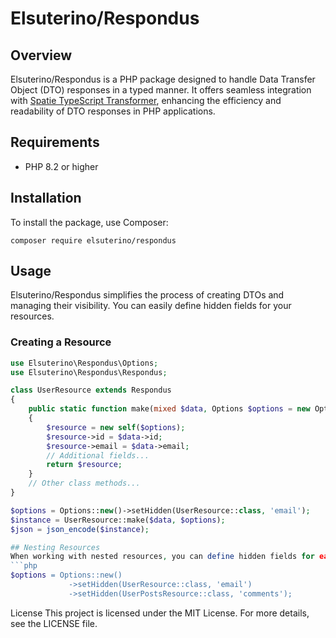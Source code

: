 # Elsuterino/Respondus

## Overview
Elsuterino/Respondus is a PHP package designed to handle Data Transfer Object (DTO) responses in a typed manner. It offers seamless integration with [Spatie TypeScript Transformer](https://github.com/spatie/typescript-transformer), enhancing the efficiency and readability of DTO responses in PHP applications.

## Requirements
- PHP 8.2 or higher

## Installation
To install the package, use Composer:

```composer require elsuterino/respondus```

## Usage
Elsuterino/Respondus simplifies the process of creating DTOs and managing their visibility. You can easily define hidden fields for your resources.

### Creating a Resource
```php
use Elsuterino\Respondus\Options;
use Elsuterino\Respondus\Respondus;

class UserResource extends Respondus
{
    public static function make(mixed $data, Options $options = new Options()): static
    {
        $resource = new self($options);
        $resource->id = $data->id;
        $resource->email = $data->email;
        // Additional fields...
        return $resource;
    }
    // Other class methods...
}

$options = Options::new()->setHidden(UserResource::class, 'email');
$instance = UserResource::make($data, $options);
$json = json_encode($instance);

## Nesting Resources
When working with nested resources, you can define hidden fields for each resource easily:
```php
$options = Options::new()
             ->setHidden(UserResource::class, 'email')
             ->setHidden(UserPostsResource::class, 'comments');
```

License
This project is licensed under the MIT License. For more details, see the LICENSE file.
